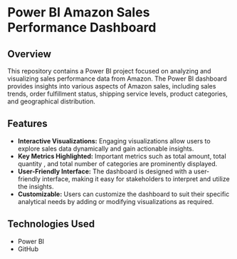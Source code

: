 # Power BI Amazon Sales Performance Dashboard

## Overview
This repository contains a Power BI project focused on analyzing and visualizing sales performance data from Amazon. The Power BI dashboard provides insights into various aspects of Amazon sales, including sales trends, order fulfillment status, shipping service levels, product categories, and geographical distribution.

## Features
- **Interactive Visualizations:** Engaging visualizations allow users to explore sales data dynamically and gain actionable insights.
- **Key Metrics Highlighted:** Important metrics such as total amount, total quantity , and total number of categories  are prominently displayed.
- **User-Friendly Interface:** The dashboard is designed with a user-friendly interface, making it easy for stakeholders to interpret and utilize the insights.
- **Customizable:** Users can customize the dashboard to suit their specific analytical needs by adding or modifying visualizations as required.


## Technologies Used
- Power BI
- GitHub


